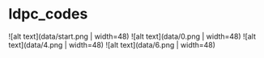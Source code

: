 # ldpc_codes

![alt text](data/start.png | width=48)
![alt text](data/0.png | width=48)
![alt text](data/4.png | width=48)
![alt text](data/6.png | width=48)
